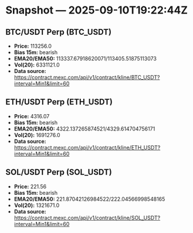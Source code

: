 # Snapshot — 2025-09-10T19:22:44Z

## BTC/USDT Perp (BTC_USDT)
- **Price:** 113256.0
- **Bias 15m:** bearish
- **EMA20/EMA50:** 113337.67918620071/113405.51875113073
- **Vol(20):** 6331121.0
- **Data source:** https://contract.mexc.com/api/v1/contract/kline/BTC_USDT?interval=Min1&limit=60

## ETH/USDT Perp (ETH_USDT)
- **Price:** 4316.07
- **Bias 15m:** bearish
- **EMA20/EMA50:** 4322.137265874521/4329.614704756171
- **Vol(20):** 1691276.0
- **Data source:** https://contract.mexc.com/api/v1/contract/kline/ETH_USDT?interval=Min1&limit=60

## SOL/USDT Perp (SOL_USDT)
- **Price:** 221.56
- **Bias 15m:** bearish
- **EMA20/EMA50:** 221.87042126984522/222.04566998548165
- **Vol(20):** 1321671.0
- **Data source:** https://contract.mexc.com/api/v1/contract/kline/SOL_USDT?interval=Min1&limit=60
